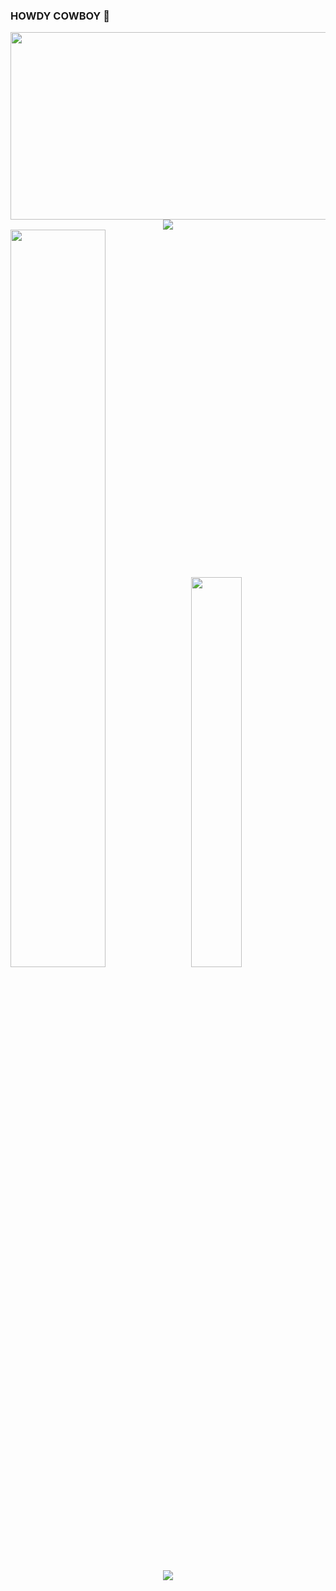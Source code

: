 ### HOWDY COWBOY 👋
<div align="center">
  <img src="https://64.media.tumblr.com/c5543874b9cbe98da1d20945a45e989b/tumblr_o5a5r9Z9O71tvppquo1_r1_1280.gifv" width="600" height="300"/>
</div>

<!--
**shrekingmyhead/shrekingmyhead** is a ✨ _special_ ✨ repository because its `README.md` (this file) appears on your GitHub profile.

Here are some ideas to get you started:

- 🔭 I’m currently working on ...
- 🌱 I’m currently learning ...
- 👯 I’m looking to collaborate on ...
- 🤔 I’m looking for help with ...
- 💬 Ask me about ...
- 📫 How to reach me: ...
- 😄 Pronouns: ...
- ⚡ Fun fact: ...
-->

 <div align="center">
  <img src="https://github-profile-trophy.vercel.app/?username=shrekingmyhead&theme=algolia"/>
</div>
 

<div class='container'>
<img style="height: auto; width: 55%;" class="img" src="https://github-readme-stats.vercel.app/api?username=shrekingmyhead&count_private=true&hide_border=true&show_icons=true&bg_color=30,c9def4,f5ccd4,b8a4c9&title_color=1f7ea1&text_color=1f7ea1&icon_color=83d0cb" />
&nbsp;
<img style="height: auto; width: 40%;" class="img" src="https://github-readme-stats.vercel.app/api/top-langs/?username=shrekingmyhead&layout=donut&langs_count=10&count_private=true&show_icons=true&bg_color=30,08203e,557c93&title_color=f5ccd4&text_color=f5ccd4&hide_border=true" /></div>
</div>


<div align="center">
  <img src="http://github-readme-streak-stats.herokuapp.com?user=shrekingmyhead&theme=sea-dark&hide_border=true&background=45%2CC7B3CC%2C268AB2&ring=894B77&fire=894B77&currStreakNum=2A454B&sideNums=2A454B&currStreakLabel=2A454B&sideLabels=2A454B&dates=2A454B&stroke=2A454B"/>
</div>


